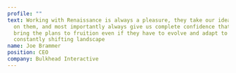```yaml
---
profile: ""
text: Working with Renaissance is always a pleasure, they take our ideas, build
  on them, and most importantly always give us complete confidence that they'll
  bring the plans to fruition even if they have to evolve and adapt to
  constantly shifting landscape
name: Joe Brammer
position: CEO
company: Bulkhead Interactive
---
```

